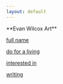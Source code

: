 ```yaml
---
layout: default
---
```


<div class="lead pretty-links">
 **Evan Wilcox Art**
 
 [full name](about/)

[do for a living](work/) 

[interested in](projects/)

[writing](articles/)

</div>
